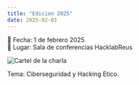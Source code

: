 ```yaml
---
title: "Edicion 2025"
date: 2025-02-01
---
```


📅 Fecha: 1 de febrero 2025  
📍 Lugar: Sala de conferencias HacklabReus  

![Cartel de la charla](/img/logo-hacklabreus-2025.png)

Tema: Ciberseguridad y Hacking Etico.
